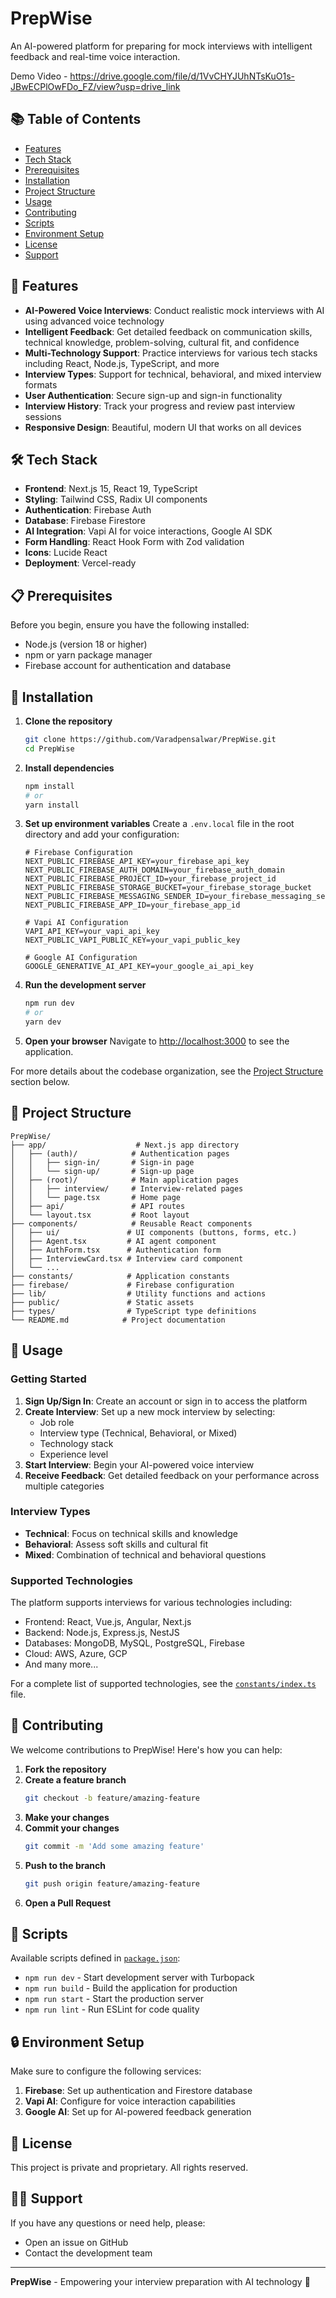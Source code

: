 # PrepWise

An AI-powered platform for preparing for mock interviews with intelligent feedback and real-time voice interaction.

Demo Video - https://drive.google.com/file/d/1VvCHYJUhNTsKuO1s-JBwECPlOwFDo_FZ/view?usp=drive_link

## 📚 Table of Contents

- [Features](#-features)
- [Tech Stack](#️-tech-stack)
- [Prerequisites](#-prerequisites)
- [Installation](#-installation)
- [Project Structure](#-project-structure)
- [Usage](#-usage)
- [Contributing](#-contributing)
- [Scripts](#-scripts)
- [Environment Setup](#-environment-setup)
- [License](#-license)
- [Support](#️-support)

## 🚀 Features

- **AI-Powered Voice Interviews**: Conduct realistic mock interviews with AI using advanced voice technology
- **Intelligent Feedback**: Get detailed feedback on communication skills, technical knowledge, problem-solving, cultural fit, and confidence
- **Multi-Technology Support**: Practice interviews for various tech stacks including React, Node.js, TypeScript, and more
- **Interview Types**: Support for technical, behavioral, and mixed interview formats
- **User Authentication**: Secure sign-up and sign-in functionality
- **Interview History**: Track your progress and review past interview sessions
- **Responsive Design**: Beautiful, modern UI that works on all devices

## 🛠️ Tech Stack

- **Frontend**: Next.js 15, React 19, TypeScript
- **Styling**: Tailwind CSS, Radix UI components
- **Authentication**: Firebase Auth
- **Database**: Firebase Firestore
- **AI Integration**: Vapi AI for voice interactions, Google AI SDK
- **Form Handling**: React Hook Form with Zod validation
- **Icons**: Lucide React
- **Deployment**: Vercel-ready

## 📋 Prerequisites

Before you begin, ensure you have the following installed:
- Node.js (version 18 or higher)
- npm or yarn package manager
- Firebase account for authentication and database

## 🔧 Installation

1. **Clone the repository**
   ```bash
   git clone https://github.com/Varadpensalwar/PrepWise.git
   cd PrepWise
   ```

2. **Install dependencies**
   ```bash
   npm install
   # or
   yarn install
   ```

3. **Set up environment variables**
   Create a `.env.local` file in the root directory and add your configuration:
   ```env
   # Firebase Configuration
   NEXT_PUBLIC_FIREBASE_API_KEY=your_firebase_api_key
   NEXT_PUBLIC_FIREBASE_AUTH_DOMAIN=your_firebase_auth_domain
   NEXT_PUBLIC_FIREBASE_PROJECT_ID=your_firebase_project_id
   NEXT_PUBLIC_FIREBASE_STORAGE_BUCKET=your_firebase_storage_bucket
   NEXT_PUBLIC_FIREBASE_MESSAGING_SENDER_ID=your_firebase_messaging_sender_id
   NEXT_PUBLIC_FIREBASE_APP_ID=your_firebase_app_id

   # Vapi AI Configuration
   VAPI_API_KEY=your_vapi_api_key
   NEXT_PUBLIC_VAPI_PUBLIC_KEY=your_vapi_public_key

   # Google AI Configuration
   GOOGLE_GENERATIVE_AI_API_KEY=your_google_ai_api_key
   ```

4. **Run the development server**
   ```bash
   npm run dev
   # or
   yarn dev
   ```

5. **Open your browser**
   Navigate to [http://localhost:3000](http://localhost:3000) to see the application.

For more details about the codebase organization, see the [Project Structure](#-project-structure) section below.

## 📁 Project Structure

```
PrepWise/
├── app/                    # Next.js app directory
│   ├── (auth)/            # Authentication pages
│   │   ├── sign-in/       # Sign-in page
│   │   └── sign-up/       # Sign-up page
│   ├── (root)/            # Main application pages
│   │   ├── interview/     # Interview-related pages
│   │   └── page.tsx       # Home page
│   ├── api/               # API routes
│   └── layout.tsx         # Root layout
├── components/            # Reusable React components
│   ├── ui/               # UI components (buttons, forms, etc.)
│   ├── Agent.tsx         # AI agent component
│   ├── AuthForm.tsx      # Authentication form
│   ├── InterviewCard.tsx # Interview card component
│   └── ...
├── constants/            # Application constants
├── firebase/             # Firebase configuration
├── lib/                  # Utility functions and actions
├── public/               # Static assets
├── types/                # TypeScript type definitions
└── README.md            # Project documentation
```

## 🎯 Usage

### Getting Started

1. **Sign Up/Sign In**: Create an account or sign in to access the platform
2. **Create Interview**: Set up a new mock interview by selecting:
   - Job role
   - Interview type (Technical, Behavioral, or Mixed)
   - Technology stack
   - Experience level
3. **Start Interview**: Begin your AI-powered voice interview
4. **Receive Feedback**: Get detailed feedback on your performance across multiple categories

### Interview Types

- **Technical**: Focus on technical skills and knowledge
- **Behavioral**: Assess soft skills and cultural fit
- **Mixed**: Combination of technical and behavioral questions

### Supported Technologies

The platform supports interviews for various technologies including:
- Frontend: React, Vue.js, Angular, Next.js
- Backend: Node.js, Express.js, NestJS
- Databases: MongoDB, MySQL, PostgreSQL, Firebase
- Cloud: AWS, Azure, GCP
- And many more...

For a complete list of supported technologies, see the [`constants/index.ts`](./constants/index.ts) file.

## 🤝 Contributing

We welcome contributions to PrepWise! Here's how you can help:

1. **Fork the repository**
2. **Create a feature branch**
   ```bash
   git checkout -b feature/amazing-feature
   ```
3. **Make your changes**
4. **Commit your changes**
   ```bash
   git commit -m 'Add some amazing feature'
   ```
5. **Push to the branch**
   ```bash
   git push origin feature/amazing-feature
   ```
6. **Open a Pull Request**

## 📝 Scripts

Available scripts defined in [`package.json`](./package.json):

- `npm run dev` - Start development server with Turbopack
- `npm run build` - Build the application for production
- `npm run start` - Start the production server
- `npm run lint` - Run ESLint for code quality

## 🔒 Environment Setup

Make sure to configure the following services:

1. **Firebase**: Set up authentication and Firestore database
2. **Vapi AI**: Configure for voice interaction capabilities
3. **Google AI**: Set up for AI-powered feedback generation

## 📄 License

This project is private and proprietary. All rights reserved.

## 🙋‍♂️ Support

If you have any questions or need help, please:
- Open an issue on GitHub
- Contact the development team

---

**PrepWise** - Empowering your interview preparation with AI technology 🚀

